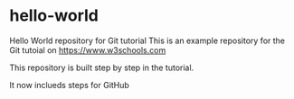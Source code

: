 # hello-world
Hello World repository for Git tutorial
This is an example repository for the Git tutoial on https://www.w3schools.com

This repository is built step by step in the tutorial.

It now inclueds steps for GitHub
